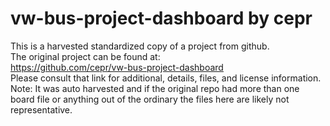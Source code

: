 
# vw-bus-project-dashboard by cepr  
This is a harvested standardized copy of a project from github.  
The original project can be found at:  
https://github.com/cepr/vw-bus-project-dashboard  
Please consult that link for additional, details, files, and license information.  
Note: It was auto harvested and if the original repo had more than one board file or anything out of the ordinary the files here are likely not representative.  
    